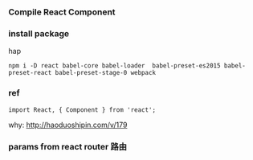 ### Compile React Component



### install package

hap
```
npm i -D react babel-core babel-loader  babel-preset-es2015 babel-preset-react babel-preset-stage-0 webpack
```


### ref

```
import React, { Component } from 'react';
```

why: http://haoduoshipin.com/v/179

### params from react router 路由
